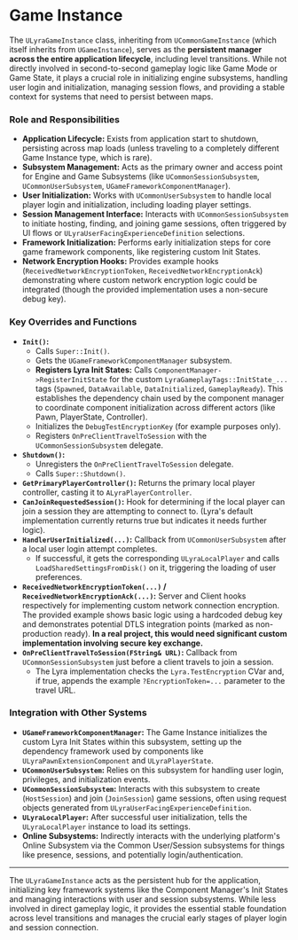 # Game Instance

The `ULyraGameInstance` class, inheriting from `UCommonGameInstance` (which itself inherits from `UGameInstance`), serves as the **persistent manager across the entire application lifecycle**, including level transitions. While not directly involved in second-to-second gameplay logic like Game Mode or Game State, it plays a crucial role in initializing engine subsystems, handling user login and initialization, managing session flows, and providing a stable context for systems that need to persist between maps.

### Role and Responsibilities

* **Application Lifecycle:** Exists from application start to shutdown, persisting across map loads (unless traveling to a completely different Game Instance type, which is rare).
* **Subsystem Management:** Acts as the primary owner and access point for Engine and Game Subsystems (like `UCommonSessionSubsystem`, `UCommonUserSubsystem`, `UGameFrameworkComponentManager`).
* **User Initialization:** Works with `UCommonUserSubsystem` to handle local player login and initialization, including loading player settings.
* **Session Management Interface:** Interacts with `UCommonSessionSubsystem` to initiate hosting, finding, and joining game sessions, often triggered by UI flows or `ULyraUserFacingExperienceDefinition` selections.
* **Framework Initialization:** Performs early initialization steps for core game framework components, like registering custom Init States.
* **Network Encryption Hooks:** Provides example hooks (`ReceivedNetworkEncryptionToken`, `ReceivedNetworkEncryptionAck`) demonstrating where custom network encryption logic could be integrated (though the provided implementation uses a non-secure debug key).

### Key Overrides and Functions

* **`Init()`:**
  * Calls `Super::Init()`.
  * Gets the `UGameFrameworkComponentManager` subsystem.
  * **Registers Lyra Init States:** Calls `ComponentManager->RegisterInitState` for the custom `LyraGameplayTags::InitState_...` tags (`Spawned`, `DataAvailable`, `DataInitialized`, `GameplayReady`). This establishes the dependency chain used by the component manager to coordinate component initialization across different actors (like Pawn, PlayerState, Controller).
  * Initializes the `DebugTestEncryptionKey` (for example purposes only).
  * Registers `OnPreClientTravelToSession` with the `UCommonSessionSubsystem` delegate.
* **`Shutdown()`:**
  * Unregisters the `OnPreClientTravelToSession` delegate.
  * Calls `Super::Shutdown()`.
* **`GetPrimaryPlayerController()`:** Returns the primary local player controller, casting it to `ALyraPlayerController`.
* **`CanJoinRequestedSession()`:** Hook for determining if the local player can join a session they are attempting to connect to. (Lyra's default implementation currently returns true but indicates it needs further logic).
* **`HandlerUserInitialized(...)`:** Callback from `UCommonUserSubsystem` after a local user login attempt completes.
  * If successful, it gets the corresponding `ULyraLocalPlayer` and calls `LoadSharedSettingsFromDisk()` on it, triggering the loading of user preferences.
* **`ReceivedNetworkEncryptionToken(...)` / `ReceivedNetworkEncryptionAck(...)`:** Server and Client hooks respectively for implementing custom network connection encryption. The provided example shows basic logic using a hardcoded debug key and demonstrates potential DTLS integration points (marked as non-production ready). **In a real project, this would need significant custom implementation involving secure key exchange.**
* **`OnPreClientTravelToSession(FString& URL)`:** Callback from `UCommonSessionSubsystem` just before a client travels to join a session.
  * The Lyra implementation checks the `Lyra.TestEncryption` CVar and, if true, appends the example `?EncryptionToken=...` parameter to the travel URL.

### Integration with Other Systems

* **`UGameFrameworkComponentManager`:** The Game Instance initializes the custom Lyra Init States within this subsystem, setting up the dependency framework used by components like `ULyraPawnExtensionComponent` and `ULyraPlayerState`.
* **`UCommonUserSubsystem`:** Relies on this subsystem for handling user login, privileges, and initialization events.
* **`UCommonSessionSubsystem`:** Interacts with this subsystem to create (`HostSession`) and join (`JoinSession`) game sessions, often using request objects generated from `ULyraUserFacingExperienceDefinition`.
* **`ULyraLocalPlayer`:** After successful user initialization, tells the `ULyraLocalPlayer` instance to load its settings.
* **Online Subsystems:** Indirectly interacts with the underlying platform's Online Subsystem via the Common User/Session subsystems for things like presence, sessions, and potentially login/authentication.

***

The `ULyraGameInstance` acts as the persistent hub for the application, initializing key framework systems like the Component Manager's Init States and managing interactions with user and session subsystems. While less involved in direct gameplay logic, it provides the essential stable foundation across level transitions and manages the crucial early stages of player login and session connection.
